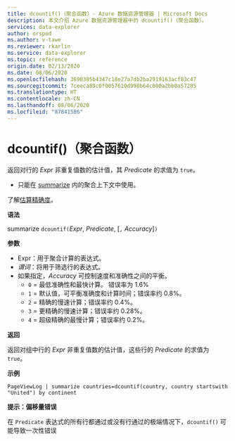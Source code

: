 ```yaml
---
title: dcountif()（聚合函数）- Azure 数据资源管理器 | Microsoft Docs
description: 本文介绍 Azure 数据资源管理器中的 dcountif()（聚合函数）。
services: data-explorer
author: orspod
ms.author: v-tawe
ms.reviewer: rkarlin
ms.service: data-explorer
ms.topic: reference
origin.date: 02/13/2020
ms.date: 08/06/2020
ms.openlocfilehash: 3690305b4347c18e27a7db2ba2919163acf83c47
ms.sourcegitcommit: 7ceeca89c0f0057610d998b64c000a2bb0a57285
ms.translationtype: HT
ms.contentlocale: zh-CN
ms.lasthandoff: 08/06/2020
ms.locfileid: "87841586"
---
```

# <a name="dcountif-aggregation-function"></a>dcountif()（聚合函数）

返回对行的 *Expr* 非重复值数的估计值，其 *Predicate* 的求值为 `true`。 

* 只能在 [summarize](summarizeoperator.md) 内的聚合上下文中使用。

了解[估算精确度](dcount-aggfunction.md#estimation-accuracy)。

**语法**

summarize `dcountif(`*Expr*, *Predicate*, [`,` *Accuracy*]`)`

**参数**

* Expr：用于聚合计算的表达式。
* *谓词*：将用于筛选行的表达式。
* 如果指定，*Accuracy* 可控制速度和准确性之间的平衡。
    * `0` = 最低准确性和最快计算。 错误率为 1.6%
    * `1` = 默认值，可平衡准确度和计算时间；错误率约 0.8%。
    * `2` = 精确的慢速计算；错误率约 0.4%。
    * `3` = 更精确的慢速计算；错误率约 0.28%。
    * `4` = 超级精确的最慢计算；错误率约 0.2%。
    
**返回**

返回对组中行的 *Expr* 非重复值数的估计值，这些行的 *Predicate* 的求值为 `true`。 

**示例**

```kusto
PageViewLog | summarize countries=dcountif(country, country startswith "United") by continent
```

**提示：偏移量错误**

在 `Predicate` 表达式的所有行都通过或没有行通过的极端情况下，`dcountif()` 可能导致一次性错误